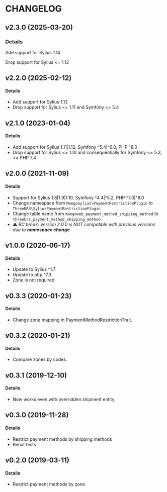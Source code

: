 # CHANGELOG

## v2.3.0 (2025-03-20)

### Details

Add support for Sylius 1.14

Drop support for Sylius <= 1.13



## v2.2.0 (2025-02-12)

#### Details

- Add support for Sylius 1.13
- Drop support for Sylius <= 1.11 and Symfony <= 5.4

## v2.1.0 (2023-01-04)

#### Details

- Add support for Sylius 1.11|1.12, Symfony ^5.4|^6.0, PHP ^8.0
- Drop support for Sylius <= 1.10 and consequentially for Symfony <= 5.3, <= PHP 7.4

## v2.0.0 (2021-11-09)

#### Details

- Support for Sylius 1.8|1.9|1.10, Symfony ^4.4|^5.2, PHP ^7.3|^8.0
- Change namespace from `MangoSylius\PaymentRestrictionPlugin` to `ThreeBRS\SyliusPaymentRestrictionPlugin`
- Change table name from `mangoweb_payment_method_shipping_method` to `threebrs_payment_method_shipping_method`
- ⚠️ *BC break: Version 2.0.0 is NOT compatible with previous versions due to **namespace change***

## v1.0.0 (2020-06-17)

#### Details

- Update to Sylius ^1.7
- Update to php ^7.3
- Zone is not required

## v0.3.3 (2020-01-23)

#### Details

- Change zone mapping in PaymentMethodRestrictionTrait. 

## v0.3.2 (2020-01-21)

#### Details

- Compare zones by codes. 

## v0.3.1 (2019-12-10)

#### Details

- Now works even with overridden shipment entity.

## v0.3.0 (2019-11-28)

#### Details

- Restrict payment methods by shipping methods
- Behat tests

## v0.2.0 (2019-03-11)

#### Details

- Restrict payment methods by zone

